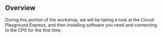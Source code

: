 <!-- begin auto-generated title section -->
<!-- end auto-generated section -->


## Overview

During this portion of the workshop, we will be taking a look at the Circuit Playground Express, and then installing software you need and connecting to the CPX for the first time.


<!-- begin auto-generated nav-links section -->
<!-- end auto-generated section -->
